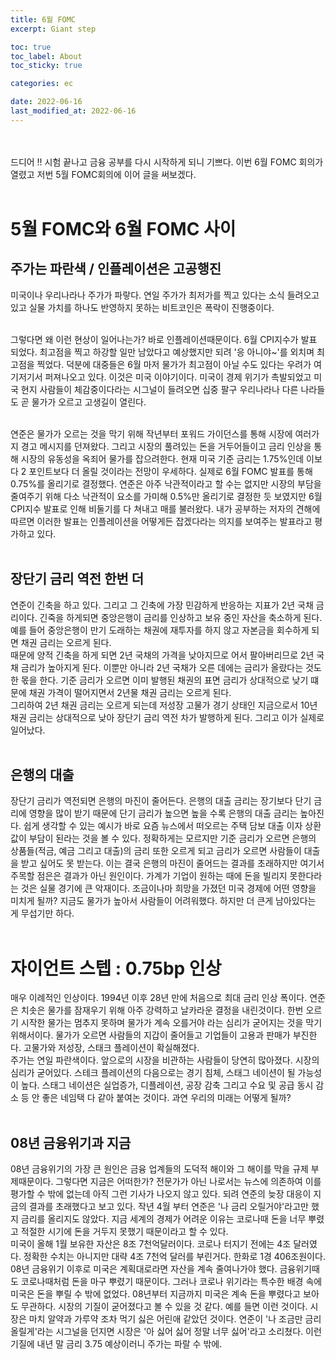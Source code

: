 ```yaml
---
title: 6월 FOMC
excerpt: Giant step

toc: true
toc_label: About
toc_sticky: true

categories: ec

date: 2022-06-16
last_modified_at: 2022-06-16
---
```

<br><br>
드디어 !! 시험 끝나고 금융 공부를 다시 시작하게 되니 기쁘다. 이번 6월 FOMC 회의가 열렸고 저번 5월 FOMC회의에 이어 글을 써보겠다.<br><br>

# 5월 FOMC와 6월 FOMC 사이
## 주가는 파란색 / 인플레이션은 고공행진
미국이나 우리나라나 주가가 파랗다. 연일 주가가 최저가를 찍고 있다는 소식 들려오고 있고 실물 가치를 하나도 반영하지 못하는 비트코인은 폭락이 진행중이다.<br><br>

그렇다면 왜 이런 현상이 일어나는가? 바로 인플레이션때문이다. 6월 CPI지수가 발표 되었다. 최고점을 찍고 하강할 일만 남았다고 예상했지만 되려 '응 아니야~'를 외치며 최고점을 찍었다. 덕분에 대중들은 6월 마저 물가가 최고점이 아닐 수도 있다는 우려가 여기저기서 퍼져나오고 있다. 이것은 미국 이야기이다. 미국이 경제 위기가 촉발되었고 미국 현지 사람들이 체감중이다라는 시그널이 들려오면 십중 팔구 우리나라나 다른 나라들도 곧 물가가 오르고 고생길이 열린다. <br><br>

연준은 물가가 오르는 것을 막기 위해 작년부터 포워드 가이던스를 통해 시장에 여러가지 경고 메시지를 던져왔다. 그리고 시장의 풀려있는 돈을 거두어들이고 금리 인상을 통해 시장의 유동성을 옥죄어 물가를 잡으려한다. 현재 미국 기준 금리는 1.75%인데 이보다 2 포인트보다 더 올릴 것이라는 전망이 우세하다. 실제로 6월 FOMC 발표를 통해 0.75%를 올리기로 결정했다. 연준은 아주 낙관적이라고 할 수는 없지만 시장의 부담을 줄여주기 위해 다소 낙관적이 요소를 가미해 0.5%만 올리기로 결정한 듯 보였지만 6월 CPI지수 발표로 인해 비둘기를 다 쳐내고 매를 불러왔다. 내가 공부하는 저자의 견해에 따르면 이러한 발표는 인플레이션을 어떻게든 잡겠다라는 의지를 보여주는 발표라고 평가하고 있다.<br><br>

## 장단기 금리 역전 한번 더
연준이 긴축을 하고 있다. 그리고 그 긴축에 가장 민감하게 반응하는 지표가 2년 국채 금리이다. 긴죽을 하게되면 중앙은행이 금리를 인상하고 보유 중인 자산을 축소하게 된다. 예를 들어 중앙은행이 만기 도래하는 채권에 재투자를 하지 않고 자본금을 회수하게 되면 채권 금리는 오르게 된다.<br>
때문에 양적 긴축을 하게 되면 2년 국채의 가격을 낮아지므로 어서 팔아버리므로 2년 국채 금리가 높아지게 된다. 이뿐만 아니라 2년 국채가 오른 데에는 금리가 올랐다는 것도 한 몫을 한다. 기준 금리가 오르면 이미 발행된 채권의 표면 금리가 상대적으로 낮기 떄문에 채권 가격이 떨어지면서 2년물 채권 금리는 오르게 된다.<br>
그리하여 2년 채권 금리는 오르게 되는데 저성장 고물가 경기 상태인 지금으로서 10년 채권 금리는 상대적으로 낮아 장단기 금리 역전 차가 발행하게 된다. 그리고 이가 실제로 일어났다.<br><br>

## 은행의 대출
장단기 금리가 역전되면 은행의 마진이 줄어든다. 은행의 대출 금리는 장기보다 단기 금리에 영향을 많이 받기 때문에 단기 금리가 높으면 높을 수록 은행의 대출 금리는 높아진다. 쉽게 생각할 수 있는 예시가 바로 요즘 뉴스에서 떠오르는 주택 담보 대출 이자 상환 값이 부담이 된라는 것을 볼 수 있다. 정확하게는 모르지만 기준 금리가 오르면 은행의 상품들(적금, 예금 그리고 대출)의 금리 또한 오르게 되고 금리가 오르면 사람들이 대출을 받고 싶어도 못 받는다. 이는 결국 은행의 마진이 줄어드는 결과를 초래하지만 여기서 주목할 점은은 결과가 아닌 원인이다. 가계가 기업이 원하는 때에 돈을 빌리지 못한다라는 것은 실물 경기에 큰 악재이다. 조금이나마 희망을 가졌던 미국 경제에 어떤 영향을 미치게 될까? 지금도 물가가 높아서 사람들이 어려워했다. 하지만 더 큰게 남아있다는 게 무섭기만 하다.<br><br>

# 자이언트 스텝 : 0.75bp 인상
매우 이례적인 인상이다. 1994년 이후 28년 만에 처음으로 최대 금리 인상 폭이다. 연준은 치솟은 물가를 잠재우기 위해 아주 강력하고 날카라운 결정을 내린것이다. 한번 오르기 시작한 물가는 멈추지 못하며 물가가 계속 오를거야 라는 심리가 굳어지는 것을 막기 위해서이다. 물가가 오르면 사람들의 지갑이 줄어들고 기업들이 고용과 판매가 부진한다. 고물가와 저성장, 스태크 플레이션이 확실해졌다.<br>
주가는 연일 파란색이다. 앞으로의 시장을 비관하는 사람들이 당연히 많아졌다. 시장의 심리가 굳어있다. 스테크 플레이션의 다음으로는 경기 침체, 스태그 네이션이 될 가능성이 높다. 스태그 네이션은 실업증가, 디플레이션, 공장 감축 그리고 수요 및 공급 동시 감소 등 안 좋은 네임택 다 같아 붙여논 것이다. 과연 우리의 미래는 어떻게 될까?<br><br>

## 08년 금융위기과 지금
08년 금융위기의 가장 큰 원인은 금융 업계들의 도덕적 해이와 그 해이를 막을 규제 부제때문이다. 그렇다면 지금은 어떠한가? 전문가가 아닌 나로서는 뉴스에 의존하여 이를 평가할 수 밖에 없는데 아직 그런 기사가 나오지 않고 있다. 되려 연준의 늦장 대응이 지금의 결과를 초래했다고 보고 있다. 작년 4월 부터 연준은 '나 금리 오릴거야'라고만 했지 금리를 올리지도 않았다. 지금 세계의 경제가 어려운 이유는 코로나때 돈을 너무 뿌렸고 적절한 시기에 돈을 거두지 못했기 때문이라고 할 수 있다.<br>
미국이 올해 1월 보유한 자산은 8조 7천억달러이다. 코로나 터지기 전에는 4조 달러였다. 정확한 수치는 아니지만 대략 4조 7천억 달러를 부린거다. 한화로 1경 406조원이다. 08년 금융위기 이후로 미국은 계획대로라면 자산을 계속 줄여나가야 했다. 금융위기때도 코로나때처럼 돈을 마구 뿌렸기 때문이다. 그러나 코로나 위기라는 특수한 배경 속에 미국은 돈을 뿌릴 수 밖에 없었다. 08년부터 지금까지 미국은 계속 돈을 뿌렸다고 보아도 무관하다. 시장의 기질이 굳어졌다고 볼 수 있을 것 같다. 예를 들면 이런 것이다. 시장은 마치 알약과 가루약 조차 먹기 싫은 어린애 같았던 것이다. 연준이 '나 조금만 금리 올릴게'라는 시그널을 던지면 시장은 '아 싫어 싫어 정말 너무 싫어'라고 소리쳤다. 이런 기질에 내년 말 금리 3.75 예상이러니 주가는 파랄 수 밖에.<br><br>

